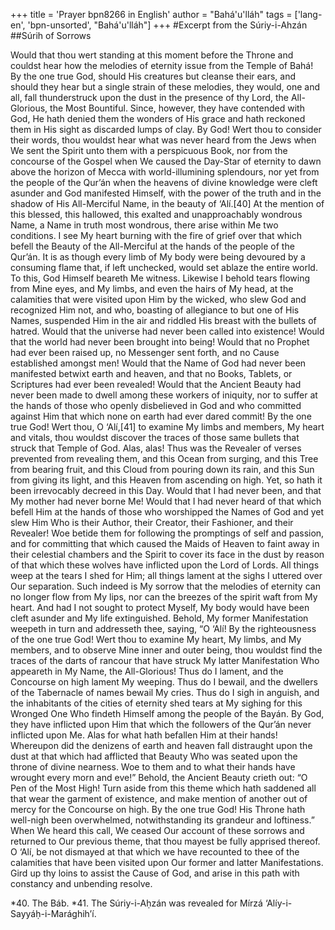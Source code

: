 +++
title = 'Prayer bpn8266 in English'
author = "Bahá'u'lláh"
tags = ['lang-en', 'bpn-unsorted', "Bahá'u'lláh"]
+++
#Excerpt from the Súriy-i-Ahzán
##Súrih of Sorrows

Would that thou wert standing at this moment before the Throne and couldst hear how the melodies of eternity issue from the Temple of Bahá! By the one true God, should His creatures but cleanse their ears, and should they hear but a single strain of these melodies, they would, one and all, fall thunderstruck upon the dust in the presence of thy Lord, the All-Glorious, the Most Bountiful. Since, however, they have contended with God, He hath denied them the wonders of His grace and hath reckoned them in His sight as discarded lumps of clay. By God! Wert thou to consider their words, thou wouldst hear what was never heard from the Jews when We sent the Spirit unto them with a perspicuous Book, nor from the concourse of the Gospel when We caused the Day-Star of eternity to dawn above the horizon of Mecca with world-illumining splendours, nor yet from the people of the Qur’án when the heavens of divine knowledge were cleft asunder and God manifested Himself, with the power of the truth and in the shadow of His All-Merciful Name, in the beauty of ‘Alí.[40]
At the mention of this blessed, this hallowed, this exalted and unapproachably wondrous Name, a Name in truth most wondrous, there arise within Me two conditions. I see My heart burning with the fire of grief over that which befell the Beauty of the All-Merciful at the hands of the people of the Qur’án. It is as though every limb of My body were being devoured by a consuming flame that, if left unchecked, would set ablaze the entire world. To this, God Himself beareth Me witness. Likewise I behold tears flowing from Mine eyes, and My limbs, and even the hairs of My head, at the calamities that were visited upon Him by the wicked, who slew God and recognized Him not, and who, boasting of allegiance to but one of His Names, suspended Him in the air and riddled His breast with the bullets of hatred.
Would that the universe had never been called into existence! Would that the world had never been brought into being! Would that no Prophet had ever been raised up, no Messenger sent forth, and no Cause established amongst men! Would that the Name of God had never been manifested betwixt earth and heaven, and that no Books, Tablets, or Scriptures had ever been revealed! Would that the Ancient Beauty had never been made to dwell among these workers of iniquity, nor to suffer at the hands of those who openly disbelieved in God and who committed against Him that which none on earth had ever dared commit! By the one true God! Wert thou, O ‘Alí,[41] to examine My limbs and members, My heart and vitals, thou wouldst discover the traces of those same bullets that struck that Temple of God. Alas, alas! Thus was the Revealer of verses prevented from revealing them, and this Ocean from surging, and this Tree from bearing fruit, and this Cloud from pouring down its rain, and this Sun from giving its light, and this Heaven from ascending on high. Yet, so hath it been irrevocably decreed in this Day.
Would that I had never been, and that My mother had never borne Me! Would that I had never heard of that which befell Him at the hands of those who worshipped the Names of God and yet slew Him Who is their Author, their Creator, their Fashioner, and their Revealer! Woe betide them for following the promptings of self and passion, and for committing that which caused the Maids of Heaven to faint away in their celestial chambers and the Spirit to cover its face in the dust by reason of that which these wolves have inflicted upon the Lord of Lords. All things weep at the tears I shed for Him; all things lament at the sighs I uttered over Our separation. Such indeed is My sorrow that the melodies of eternity can no longer flow from My lips, nor can the breezes of the spirit waft from My heart. And had I not sought to protect Myself, My body would have been cleft asunder and My life extinguished.
Behold, My former Manifestation weepeth in turn and addresseth thee, saying, “O ‘Alí! By the righteousness of the one true God! Wert thou to examine My heart, My limbs, and My members, and to observe Mine inner and outer being, thou wouldst find the traces of the darts of rancour that have struck My latter Manifestation Who appeareth in My Name, the All-Glorious! Thus do I lament, and the Concourse on high lament My weeping. Thus do I bewail, and the dwellers of the Tabernacle of names bewail My cries. Thus do I sigh in anguish, and the inhabitants of the cities of eternity shed tears at My sighing for this Wronged One Who findeth Himself among the people of the Bayán. By God, they have inflicted upon Him that which the followers of the Qur’án never inflicted upon Me. Alas for what hath befallen Him at their hands! Whereupon did the denizens of earth and heaven fall distraught upon the dust at that which had afflicted that Beauty Who was seated upon the throne of divine nearness. Woe to them and to what their hands have wrought every morn and eve!”
Behold, the Ancient Beauty crieth out: “O Pen of the Most High! Turn aside from this theme which hath saddened all that wear the garment of existence, and make mention of another out of mercy for the Concourse on high. By the one true God! His Throne hath well-nigh been overwhelmed, notwithstanding its grandeur and loftiness.”
When We heard this call, We ceased Our account of these sorrows and returned to Our previous theme, that thou mayest be fully apprised thereof. O ‘Alí, be not dismayed at that which we have recounted to thee of the calamities that have been visited upon Our former and latter Manifestations. Gird up thy loins to assist the Cause of God, and arise in this path with constancy and unbending resolve.

*40.    The Báb.
*41.    The Súriy-i-Aḥzán was revealed for Mírzá ‘Alíy-i-Sayyáḥ-i-Marághih’í.
